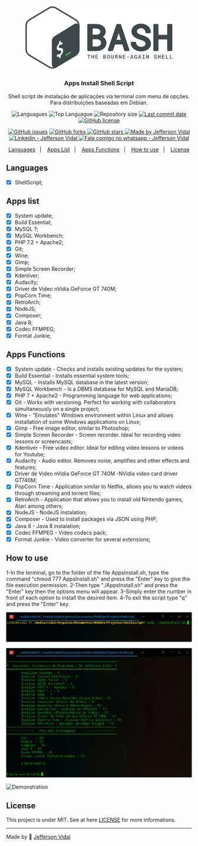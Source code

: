<h1 align="center">
    <img alt="Apps Install Shell Script" src="./screenshots/logo.png"  width="400px"/>
</h1>

<h3 align="center" >
  Apps Install Shell Script
</h3>

<p align="center">
  Shell script de instalação de aplicações via terminal com menu de opções. Para distribuições baseadas em Debian.
</p>

<p align="center">
  <img alt="Languagues" src="https://img.shields.io/github/languages/count/jeffersonvidal/apps-install-shellscript">
  <img alt="Top Languague" src="https://img.shields.io/github/languages/top/jeffersonvidal/apps-install-shellscript">
  <img alt="Repository size" src="https://img.shields.io/github/repo-size/jeffersonvidal/apps-install-shellscript">
  <a href="https://github.com/jeffersonvidal/foodfy/commits/master">
    <img alt="Last commit date" src="https://img.shields.io/github/last-commit/jeffersonvidal/apps-install-shellscript">
  </a>
  <a href="https://github.com/jeffersonvidal/apps-install-shellscript" target="_blank">
    <img alt="GitHub license" src="https://img.shields.io/github/license/jeffersonvidal/apps-install-shellscript">
  </a>
</p>
<p align="center">
  <a href="https://github.com/jeffersonvidal/apps-install-shellscript/issues" target="_blank">
    <img alt="GitHub issues" src="https://img.shields.io/github/issues/jeffersonvidal/apps-install-shellscript"></a>
  <a href="https://github.com/jeffersonvidal/apps-install-shellscript/network" target="_blank">
    <img alt="GitHub forks" src="https://img.shields.io/github/forks/jeffersonvidal/apps-install-shellscript">
  </a>
  <a href="https://github.com/jeffersonvidal/apps-install-shellscript/stargazers" target="_blank">
    <img alt="GitHub stars" src="https://img.shields.io/github/stars/jeffersonvidal/apps-install-shellscript">
  </a>
  <a href="https://github.com/jeffersonvidal" target="_blank">
    <img alt="Made by Jefferson Vidal" src="https://img.shields.io/badge/made%20by-jeffersonvidal-informational">
  </a>
  <a href="https://www.linkedin.com/in/jeffersonvidal/" target="_blank" >
    <img alt="Linkedin - Jefferson Vidal" src="https://img.shields.io/badge/Linkedin--%23F8952D?style=social&logo=linkedin">
  </a>
  <a href="https://api.whatsapp.com/send?phone=5538988294043"
        target="_blank" >
    <img alt="Fale comigo no whatsapp - Jefferson Vidal" src="https://img.shields.io/badge/Whatsapp--%23F8952D?style=social&logo=whatsapp">
  </a>
</p>

<p align="center">
  <a href="#languages">Languages</a>&nbsp;&nbsp;&nbsp;|&nbsp;&nbsp;&nbsp;
  <a href="#apps">Apps List</a>&nbsp;&nbsp;&nbsp;|&nbsp;&nbsp;&nbsp;
  <a href="#about">Apps Functions</a>&nbsp;&nbsp;&nbsp;|&nbsp;&nbsp;&nbsp;
  <a href="#use">How to use</a>&nbsp;&nbsp;&nbsp;|&nbsp;&nbsp;&nbsp;
  <a href="#license">License</a>
</p>

<a id="languages"></a>
## Languages

- [x] ShellScript;



<a id="apps"></a>
## Apps list

- [x] System update;
- [x] Build Essential;
- [x] MySQL ?;
- [x] MySQL Workbench;
- [x] PHP 7.2 + Apache2;
- [x] Git;
- [x] Wine;
- [x] Gimp;
- [x] Simple Screen Recorder;
- [x] Kdenliver;
- [x] Audacity;
- [x] Driver de Video nVidia GeForce GT 740M;
- [x] PopCorn Time;
- [x] RetroArch;
- [x] NodeJS;
- [x] Composer;
- [x] Java 8;
- [x] Codec FFMPEG;
- [x] Format Junkie;

<a id="about"></a>
## Apps Functions

- [x] System update - Checks and installs existing updates for the system;
- [x] Build Essential - Installs essential system tools;
- [x] MySQL - Installs MySQL database in the latest version;
- [x] MySQL Workbench - Is a DBMS database for MySQL and MariaDB;
- [x] PHP 7 + Apache2 - Programming language for web applications;
- [x] Git - Works with versioning. Perfect for working with collaborators simultaneously on a single project;
- [x] Wine - "Emulates" Windows environment within Linux and allows installation of some Windows applications on Linux;
- [x] Gimp - Free image editor, similar to Photoshop;
- [x] Simple Screen Recorder - Screen recorder. Ideal for recording video lessons or screencasts;
- [x] Kdenliver - Free video editor. Ideal for editing video lessons or videos for Youtube;
- [x] Audacity - Audio editor. Removes noise, amplifies and other effects and features;
- [x] Driver de Video nVidia GeForce GT 740M -NVidia video card driver GT740M;
- [x] PopCorn Time - Application similar to Netflix, allows you to watch videos through streaming and torrent files;
- [x] RetroArch - Application that allows you to install old Nintendo games, Atari among others;
- [x] NodeJS - NodeJS instalation;
- [x] Composer - Used to install packages via JSON using PHP;
- [x] Java 8 - Java 8 instalation;
- [x] Codec FFMPEG - Video codecs pack;
- [x] Format Junkie - Video converter for several extensions;

<a id="use"></a>
## How to use

<p align="center">

1-In the terminal, go to the folder of the file AppsInstall.sh, type the command "chmod 777 AppsInstall.sh" and press the "Enter" key to give the file execution permission.
2-Then type "./AppsInstall.sh" and press the "Enter" key then the options menu will appear. 
3-Simply enter the number in front of each option to install the desired item.
4-To exit the script type "q" and press the "Enter" key.

</p>

<p align="center">

  ![Screen1](https://github.com/jeffersonvidal/apps-install-shellscript/blob/master/screenshots/screen1.PNG?raw=true)

  ![Screen2](https://github.com/jeffersonvidal/apps-install-shellscript/blob/master/screenshots/screen2.PNG?raw=true)

  ![Demonstration](https://github.com/jeffersonvidal/apps-install-shellscript/blob/master/screenshots/demo.gif?raw=true)

</p>

<a id="license"></a>
## License

This project is under MIT. See at here [LICENSE](/LICENSE) for more informations.

---

Made by :blue_heart: [Jefferson Vidal](https://github.com/jeffersonvidal)